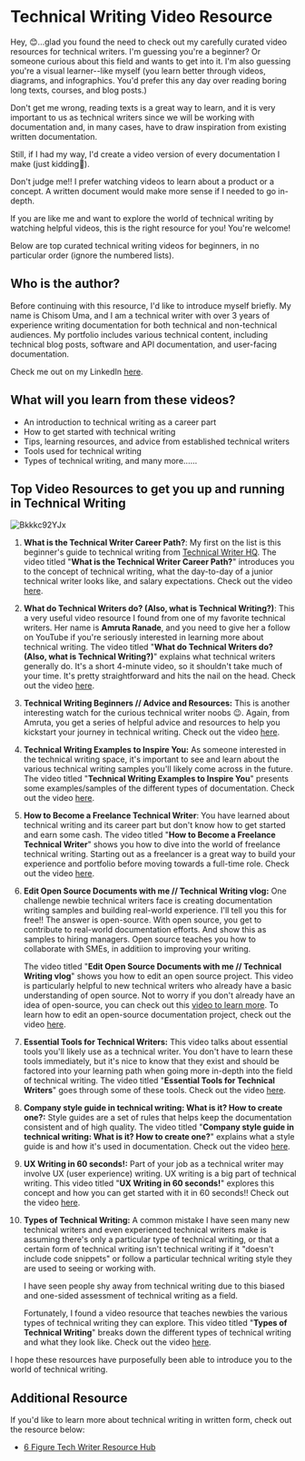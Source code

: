 # Technical Writing Video Resource
Hey, 😊...glad you found the need to check out my carefully curated video resources for technical writers. I'm guessing you're a beginner? Or someone curious about this field and wants to get into it. I'm also guessing you're a visual learner--like myself (you learn better through videos, diagrams, and infographics. You'd prefer this any day over reading boring long texts, courses, and blog posts.)

Don't get me wrong, reading texts is a great way to learn, and it is very important to us as technical writers since we will be working with documentation and, in many cases, have to draw inspiration from existing written documentation. 

Still, if I had my way, I'd create a video version of every documentation I make (just kidding🤪).

Don't judge me!! I prefer watching videos to learn about a product or a concept. A written document would make more sense if I needed to go in-depth.

If you are like me and want to explore the world of technical writing by watching helpful videos, this is the right resource for you! You're welcome! 

Below are top curated technical writing videos for beginners, in no particular order (ignore the numbered lists).

## Who is the author?
Before continuing with this resource, I'd like to introduce myself briefly. My name is Chisom Uma, and I am a technical writer with over 3 years of experience writing documentation for both technical and non-technical audiences. My portfolio includes various technical content, including technical blog posts, software and API documentation, and user-facing documentation. 

Check me out on my LinkedIn [here](https://www.linkedin.com/in/chisom-uma-36187a236/).

## What will you learn from these videos?

* An introduction to technical writing as a career part
* How to get started with technical writing
* Tips, learning resources, and advice from established technical writers
* Tools used for technical writing
* Types of technical writing, and many more......

## Top Video Resources to get you up and running in Technical Writing

![Bkkkc92YJx](https://github.com/user-attachments/assets/44924cf9-ba25-41c2-a9bb-b9f35c4ed46e)


1. **What is the Technical Writer Career Path?**: My first on the list is this beginner's guide to technical writing from [Technical Writer HQ](https://technicalwriterhq.com/). The video titled "**What is the Technical Writer Career Path?**" introduces you to the concept of technical writing, what the day-to-day of a junior technical writer looks like, and salary expectations. Check out the video [here](https://youtu.be/RZF34wQEv0Y?si=0-AA1AEpzPeNntxZ).

2. **What do Technical Writers do? (Also, what is Technical Writing?)**: This a very useful video resource I found from one of my favorite technical writers. Her name is **Amruta Ranade**, and you need to give her a follow on YouTube if you're seriously interested in learning more about technical writing. The video titled "**What do Technical Writers do? (Also, what is Technical Writing?)**" explains what technical writers generally do. It's a short 4-minute video, so it shouldn't take much of your time. It's pretty straightforward and hits the nail on the head. Check out the video [here](https://youtu.be/biocrCx5T_k?si=kM_2MRzhc0A8gltk).

3. **Technical Writing Beginners // Advice and Resources:** This is another interesting watch for the curious technical writer noobs 😉. Again, from Amruta, you get a series of helpful advice and resources to help you kickstart your journey in technical writing. Check out the video [here](https://youtu.be/JHm3kVMITmI?si=n_IFuEzqv-8XApf-).

4. **Technical Writing Examples to Inspire You:** As someone interested in the technical writing space, it's important to see and learn about the various technical writing samples you'll likely come across in the future. The video titled "**Technical Writing Examples to Inspire You**" presents some examples/samples of the different types of documentation. Check out the video [here](https://youtu.be/ez_bvYvfa_E?si=FqCi4MMZZDxF3iM-).

5. **How to Become a Freelance Technical Writer**: You have learned about technical writing and its career part but don't know how to get started and earn some cash. The video titled "**How to Become a Freelance Technical Writer**" shows you how to dive into the world of freelance technical writing. Starting out as a freelancer is a great way to build your experience and portfolio before moving towards a full-time role. Check out the video [here](https://youtu.be/mJbBx8FCN3A?si=tOmyupzupENE3m_I).

6. **Edit Open Source Documents with me // Technical Writing vlog:** One challenge newbie technical writers face is creating documentation writing samples and building real-world experience. I'll tell you this for free!! The answer is open-source. With open source, you get to contribute to real-world documentation efforts. And show this as samples to hiring managers. Open source teaches you how to collaborate with SMEs, in additiion to improving your writing. 

    The video titled "**Edit Open Source Documents with me // Technical     Writing vlog**" shows you how to edit an open source project. This video is particularly helpful to new technical writers who already have a basic understanding of open source. Not to worry if you don't already have an idea of open-source, you can check out this [video to learn more](https://youtu.be/RGd5cOXpCQw?si=oWmGeWJu2gkOcIKL). To learn how to edit an open-source documentation project, check out the video [here](https://youtu.be/A_j1OWNHFQ4?si=sefPZpNqv73a8fJN).
    
7. **Essential Tools for Technical Writers:** This video talks about essential tools you'll likely use as a technical writer. You don't have to learn these tools immediately, but it's nice to know that they exist and should be factored into your learning path when going more in-depth into the field of technical writing. The video titled "**Essential Tools for Technical Writers**" goes through some of these tools. Check out the video [here](https://youtu.be/Y1m33rgybj8?si=4Zrt0H45gvn_624-).
8. **Company style guide in technical writing: What is it? How to create one?:** Style guides are a set of rules that helps keep the documentation consistent and of high quality. The video titled "**Company style guide in technical writing: What is it? How to create one?**" explains what a style guide is and how it's used in documentation. Check out the video [here](https://youtu.be/ff2h22K4hqI?si=ZB7YN_JGDWWnyix5).
9. **UX Writing in 60 seconds!:** Part of your job as a technical writer may involve UX (user experience) writing. UX writing is a big part of technical writing. This video titled "**UX Writing in 60 seconds!**" explores this concept and how you can get started with it in 60 seconds!! Check out the video [here](https://youtu.be/t5Dq6GnQwTo?si=4am3nV8cWEF-olwR). 
10. **Types of Technical Writing:** A common mistake I have seen many new technical writers and even experienced technical writers make is assuming there's only a particular type of technical writing, or that a certain form of technical writing isn't technical writing if it "doesn't include code snippets" or follow a particular technical writing style they are used to seeing or working with. 

    I have seen people shy away from technical writing due to this biased and one-sided assessment of technical writing as a field. 

    Fortunately, I found a video resource that teaches newbies the various types of technical writing they can explore. This video titled "**Types of Technical Writing**" breaks down the different types of technical writing and what they look like. Check out the video [here](https://youtu.be/QCjiBGK2PCA?si=Vww2qaJht2eeIqoM).
    
I hope these resources have purposefully been able to introduce you to the world of technical writing. 

## Additional Resource
If you'd like to learn more about technical writing in written form, check out the resource below:

* [6 Figure Tech Writer Resource Hub](https://github.com/quetzalliwrites/6-Figure-Tech-Writer-Resource-Hub)




